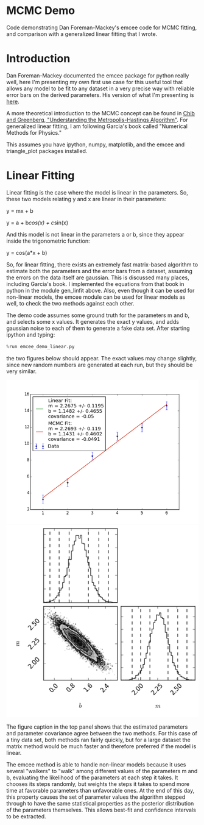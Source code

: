 # MCMC Demo
Code demonstrating Dan Foreman-Mackey's emcee code for MCMC fitting, and comparison with a generalized linear fitting that I wrote.

# Introduction

Dan Foreman-Mackey documented the emcee package for python really well, here I'm presenting my own first use case for this useful tool that allows any model to be fit to any dataset in a very precise way with reliable error bars on the derived parameters. His version of what I'm presenting is [here](http://dan.iel.fm/emcee/current/user/line/).

A more theoretical introduction to the MCMC concept can be found in [Chib and Greenberg, "Understanding the Metropolis-Hastings Algorithm"](http://streaming.stat.iastate.edu/~stat444x_B/Literature/ChibGreenberg.pdf). For generalized linear fitting, I am following Garcia's book called "Numerical Methods for Physics."

This assumes you have ipython, numpy, matplotlib, and the emcee and triangle_plot packages installed.

# Linear Fitting

Linear fitting is the case where the model is linear in the parameters. So, these two models relating y and x are linear in their parameters:

y = mx + b

y = a + b*cos(x) + c*sin(x)

And this model is not linear in the parameters a or b, since they appear inside the trigonometric function:

y = cos(a*x + b)

So, for linear fitting, there exists an extremely fast matrix-based algorithm to estimate both the parameters and the error bars from a dataset, assuming the errors on the data itself are gaussian. This is discussed many places, including Garcia's book. I implemented the equations from that book in python in the module gen_linfit above. Also, even though it can be used for non-linear models, the emcee module can be used for linear models as well, to check the two methods against each other.

The demo code assumes some ground truth for the parameters m and b, and selects some x values. It generates the exact y values, and adds gaussian noise to each of them to generate a fake data set. After starting ipython and typing:

```python
%run emcee_demo_linear.py
```

the two figures below should appear. The exact values may change slightly, since new random numbers are generated at each run, but they should be very similar.

![Best Fit](emcee_demo_bestfit.png?raw=true)
![Best Fit](emcee_demo_triangleplot.png?raw=true)

The figure caption in the top panel shows that the estimated parameters and parameter covariance agree between the two methods. For this case of a tiny data set, both methods ran fairly quickly, but for a large dataset the matrix method would be much faster and therefore preferred if the model is linear.

The emcee method is able to handle non-linear models because it uses several "walkers" to "walk" among different values of the parameters m and b, evaluating the likelihood of the parameters at each step it takes. It chooses its steps randomly, but weights the steps it takes to spend more time at favorable parameters than unfavorable ones. At the end of this day, this property causes the set of parameter values the algorithm stepped through to have the same statistical properties as the posterior distribution of the parameters themselves. This allows best-fit and confidence intervals to be extracted.
